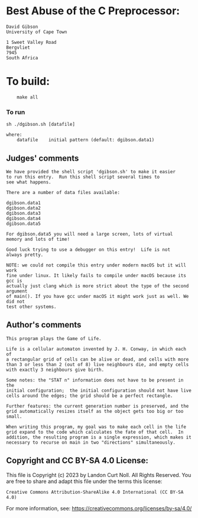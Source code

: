 # Best Abuse of the C Preprocessor:

	David Gibson
	University of Cape Town

	1 Sweet Valley Road
	Bergvliet
	7945
	South Africa

# To build:

        make all

### To run

	sh ./dgibson.sh [datafile]

	where:
	    datafile	initial pattern (default: dgibson.data1)

## Judges' comments
    
    We have provided the shell script 'dgibson.sh' to make it easier
    to run this entry.  Run this shell script several times to
    see what happens.

    There are a number of data files available:

	dgibson.data1
	dgibson.data2
	dgibson.data3
	dgibson.data4
	dgibson.data5

    For dgibson.data5 you will need a large screen, lots of virtual
    memory and lots of time!

    Good luck trying to use a debugger on this entry!  Life is not
    always pretty.

    NOTE: we could not compile this entry under modern macOS but it will work
    fine under linux. It likely fails to compile under macOS because its gcc is
    actually just clang which is more strict about the type of the second argument
    of main(). If you have gcc under macOS it might work just as well. We did not
    test other systems.

## Author's comments

    This program plays the Game of Life.

    Life is a cellular automaton invented by J. H. Conway, in which each of
    a rectangular grid of cells can be alive or dead, and cells with more
    than 3 or less than 2 (out of 8) live neighbours die, and empty cells
    with exactly 3 neighbours give birth.

    Some notes: the "STAT n" information does not have to be present in the
    initial configuration;  the initial configuration should not have live
    cells around the edges; the grid should be a perfect rectangle.

    Further features: the current generation number is preserved, and the
    grid automatically resizes itself as the object gets too big or too
    small.

	When writing this program, my goal was to make each cell in the life
	grid expand to the code which calculates the fate of that cell.  In
	addition, the resulting program is a single expression, which makes it
	necessary to recurse on main in two "directions" simultaneously.

## Copyright and CC BY-SA 4.0 License:

This file is Copyright (c) 2023 by Landon Curt Noll.  All Rights Reserved.
You are free to share and adapt this file under the terms this license:

    Creative Commons Attribution-ShareAlike 4.0 International (CC BY-SA 4.0)

For more information, see: https://creativecommons.org/licenses/by-sa/4.0/
